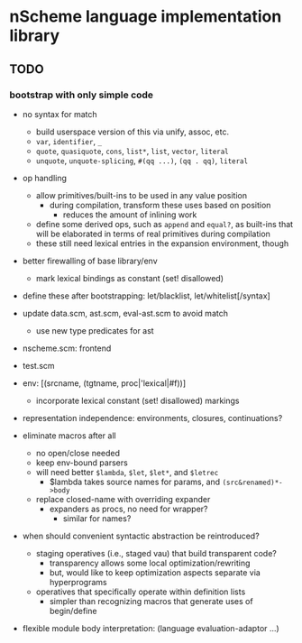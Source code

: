 # nScheme language implementation library

## TODO

### bootstrap with only simple code

* no syntax for match
  * build userspace version of this via unify, assoc, etc.
  * `var`, `identifier`, `_`
  * `quote`, `quasiquote`, `cons`, `list*`, `list`, `vector`, `literal`
  * `unquote`, `unquote-splicing`, `#(qq ...)`, `(qq . qq)`, `literal`

* op handling
  * allow primitives/built-ins to be used in any value position
    * during compilation, transform these uses based on position
      * reduces the amount of inlining work
  * define some derived ops, such as `append` and `equal?`, as built-ins that
    will be elaborated in terms of real primitives during compilation
  * these still need lexical entries in the expansion environment, though

* better firewalling of base library/env
  * mark lexical bindings as constant (set! disallowed)

* define these after bootstrapping: let/blacklist, let/whitelist[/syntax]

* update data.scm, ast.scm, eval-ast.scm to avoid match
  * use new type predicates for ast

* nscheme.scm: frontend
* test.scm

* env: [(srcname, (tgtname, proc|'lexical|#f))]
  * incorporate lexical constant (set! disallowed) markings
* representation independence: environments, closures, continuations?
* eliminate macros after all
  * no open/close needed
  * keep env-bound parsers
  * will need better `$lambda`, `$let`, `$let*`, and `$letrec`
    * $lambda takes source names for params, and `(src&renamed)*->body`
  * replace closed-name with overriding expander
    * expanders as procs, no need for wrapper?
      * similar for names?

* when should convenient syntactic abstraction be reintroduced?
  * staging operatives (i.e., staged vau) that build transparent code?
    * transparency allows some local optimization/rewriting
    * but, would like to keep optimization aspects separate via hyperprograms
  * operatives that specifically operate within definition lists
    * simpler than recognizing macros that generate uses of begin/define

* flexible module body interpretation: (language evaluation-adaptor ...)
